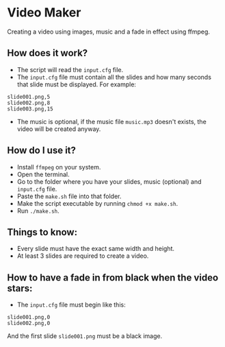 # Video Maker

Creating a video using images, music and a fade in effect using ffmpeg.

## How does it work?

- The script will read the ```input.cfg``` file.
- The ```input.cfg``` file must contain all the slides and how many seconds that slide must be displayed. For example:

```
slide001.png,5
slide002.png,8
slide003.png,15
```

- The music is optional, if the music file ```music.mp3``` doesn't exists, the video will be created anyway.

## How do I use it?

- Install ```ffmpeg``` on your system.
- Open the terminal.
- Go to the folder where you have your slides, music (optional) and ```input.cfg``` file.
- Paste the ```make.sh``` file into that folder.
- Make the script executable by running ```chmod +x make.sh```.
- Run ```./make.sh```.

## Things to know:

- Every slide must have the exact same width and height.
- At least 3 slides are required to create a video.

## How to have a fade in from black when the video stars:

- The ```input.cfg``` file must begin like this:

```
slide001.png,0
slide002.png,0
```

And the first slide ```slide001.png``` must be a black image.
